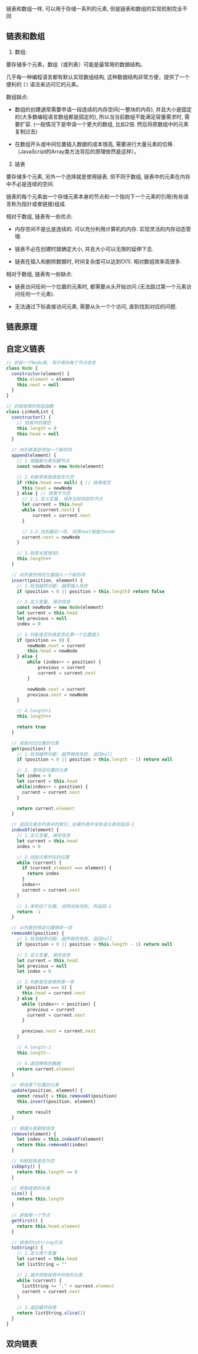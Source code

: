 链表和数组一样, 可以用于存储一系列的元素, 但是链表和数组的实现机制完全不同

## 链表和数组

1. 数组:

要存储多个元素，数组（或列表）可能是最常用的数据结构。

几乎每一种编程语言都有默认实现数组结构, 这种数据结构非常方便，提供了一个便利的 `[]` 语法来访问它的元素。

数组缺点:

- 数组的创建通常需要申请一段连续的内存空间(一整块的内存), 并且大小是固定的(大多数编程语言数组都是固定的), 所以当当前数组不能满足容量需求时, 需要扩容. (一般情况下是申请一个更大的数组, 比如2倍. 然后将原数组中的元素复制过去)

- 在数组开头或中间位置插入数据的成本很高, 需要进行大量元素的位移.（JavaScript的Array类方法背后的原理依然是这样）。

2. 链表

要存储多个元素, 另外一个选择就是使用链表. 但不同于数组, 链表中的元素在内存中不必是连续的空间.

链表的每个元素由一个存储元素本身的节点和一个指向下一个元素的引用(有些语言称为指针或者链接)组成.

相对于数组, 链表有一些优点:

- 内存空间不是比是连续的. 可以充分利用计算机的内存. 实现灵活的内存动态管理.

- 链表不必在创建时就确定大小, 并且大小可以无限的延伸下去.

- 链表在插入和删除数据时, 时间复杂度可以达到O(1). 相对数组效率高很多.

相对于数组, 链表有一些缺点:

- 链表访问任何一个位置的元素时, 都需要从头开始访问.(无法跳过第一个元素访问任何一个元素).

- 无法通过下标直接访问元素, 需要从头一个个访问, 直到找到对应的问题.

## 链表原理

## 自定义链表

```javaScript
// 封装一个Node类, 用于保存每个节点信息
class Node {
  constructor(element) {
    this.element = element
    this.next = null
  }
}

// 封装链表的构造函数
class LinkedList {
  constructor() {
    // 链表中的属性
    this.length = 0
    this.head = null
  }

  // 向列表尾部添加一个新的项
  append(element) {
    // 1.根据新元素创建节点
    const newNode = new Node(element)

    // 2.判断原来链表是否为空
    if (this.head === null) { // 链表尾空
      this.head = newNode
    } else { // 链表不为空
      // 2.1.定义变量, 保存当前找到的节点
      let current = this.head
      while (current.next) {
          current = current.next
      }

      // 2.2.找到最后一项, 将其next赋值为node
      current.next = newNode
    }

    // 3.链表长度增加1
    this.length++
  }

  // 向列表的特定位置插入一个新的项
  insert(position, element) {
    // 1.检测越界问题: 越界插入失败
    if (position < 0 || position > this.length) return false

    // 2.定义变量, 保存信息
    const newNode = new Node(element)
    let current = this.head
    let previous = null
    index = 0

    // 3.判断是否列表是否在第一个位置插入
    if (position == 0) {
        newNode.next = current
        this.head = newNode
    } else {
        while (index++ < position) {
            previous = current
            current = current.next
        }

        newNode.next = current
        previous.next = newNode
    }

    // 4.length+1
    this.length++

    return true
  }

  // 获取对应位置的元素
  get(position) {
    // 1.检测越界问题: 越界移除失败, 返回null
    if (position < 0 || position > this.length - 1) return null

    // 2. 查找该位置的元素
    let index = 0
    let current = this.head
    while(index++ < position) {
      current = current.next
    }

    return current.element
  }

  // 返回元素在列表中的索引。如果列表中没有该元素则返回-1
  indexOf(element) {
    // 1.定义变量, 保存信息
    let current = this.head
    index = 0

    // 2.找到元素所在的位置
    while (current) {
      if (current.element === element) {
        return index
      }
      index++
      current = current.next
    }

    // 3.来到这个位置, 说明没有找到, 则返回-1
    return -1
  }

  // 从列表的特定位置移除一项
  removeAt(position) {
    // 1.检测越界问题: 越界移除失败, 返回null
    if (position < 0 || position > this.length - 1) return null

    // 2.定义变量, 保存信息
    let current = this.head
    let previous = null
    let index = 0

    // 3.判断是否是移除第一项
    if (position === 0) {
      this.head = current.next
    } else {
      while (index++ < position) {
        previous = current
        current = current.next
      }

      previous.next = current.next
    }

    // 4.length-1
    this.length--

    // 5.返回移除的数据
    return current.element
  }

  // 修改某个位置的元素
  update(position, element) {
    const result = this.removeAt(position)
    this.insert(position, element)

    return result
  }

  // 根据元素删除信息
  remove(element) {
    let index = this.indexOf(element)
    return this.removeAt(index)
  }

  // 判断链表是否为空
  isEmpty() {
    return this.length == 0
  }

  // 获取链表的长度
  size() {
    return this.length
  }

  // 获取第一个节点
  getFirst() {
    return this.head.element
  }

  // 链表的toString方法
  toString() {
    // 1.定义两个变量
    let current = this.head
    let listString = ""

    // 2.循环获取链表中所有的元素
    while (current) {
      listString += "," + current.element
      current = current.next
    }

    // 3.返回最终结果
    return listString.slice(1)
  }
}
```

## 双向链表
